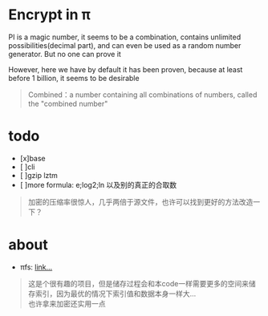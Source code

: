# Encrypt in π
PI is a magic number, it seems to be a combination, contains unlimited possibilities(decimal part), and can even be used as a random number generator. But no one can prove it

However, here we have by default it has been proven, because at least before 1 billion, it seems to be desirable

> Combined：a number containing all combinations of numbers, called the "combined number"

# todo
- [x]base
- [ ]cli
- [ ]gzip lztm
- [ ]more formula: e;log2;ln 以及别的真正的合取数

> 加密的压缩率很惊人，几乎两倍于源文件，也许可以找到更好的方法改造一下？

# about
- πfs: [link...](https://github.com/philipl/pifs)

> 这是个很有趣的项目，但是储存过程会和本code一样需要更多的空间来储存索引，因为最优的情况下索引值和数据本身一样大...
> <br>也许拿来加密还实用一点

